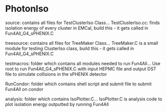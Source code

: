 # PhotonIso  
source: contains all files for TestClusterIso Class...
  TestClusterIso.cc: finds isolation energy of every cluster in EMCal, build this - it gets called in Fun4All_G4_sPHENIX.C
 
treesource: contains all files for TreeMaker Class...
  TreeMaker.C is a small module for testing ClusterIso class, build this - it gets called in Fun4All_G4_sPHENIX.C

testmacros: folder which contains all modules needed to run Fun4All...
  Use root to run Fun4All_G4_sPHENIX.C with input HEPMC file and output DST file to simulate collisions in the sPHENIX detector
  
RunCondor: folder which contains shell script and submit file to submit Fun4All on condor

analysis: folder which contains IsoPlotter.C...
  IsoPlotter.C is analysis code to plot isolation energy outputted by running Fun4All
